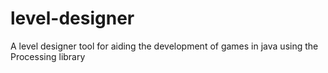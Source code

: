 # level-designer
A level designer tool for aiding the development of games in java using the Processing library
